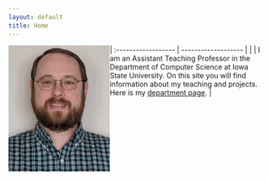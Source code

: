 ```yaml
---
layout: default
title: Home
---
```


| :------------------ | ------------------- |
| <img src="images/tancreti-photo.png" alt="Photo of Matthew Tan Creti." title="Matthew Tan Creti" align="left" style="height:250px;border:10px"/> | I am an Assistant Teaching Professor in the Department of Computer Science at Iowa State University. On this site you will find information about my teaching and projects. Here is my [department page](https://www.cs.iastate.edu/tancreti). |
